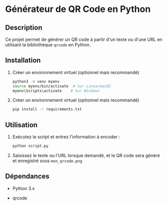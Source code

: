 # Générateur de QR Code en Python

## Description

Ce projet permet de générer un QR code à partir d'un texte ou d'une URL en utilisant la bibliothèque `qrcode` en Python.

## Installation

1. Créer un environnement virtuel (optionnel mais recommandé)

    ```bash
    python3 -m venv myenv
    source myenv/bin/activate  # Sur Linux/macOS
    myenv\Scripts\activate    # Sur Windows

2. Créer un environnement virtuel (optionnel mais recommandé)

    ```bash
    pip install -r requirements.txt

## Utilisation

1. Exécutez le script et entrez l'information à encoder :

    ```bash
    python script.py

2. Saisissez le texte ou l'URL lorsque demandé, et le QR code sera généré et enregistré sous `mon_qrcode.png`


## Dépendances

- Python 3.x

- qrcode